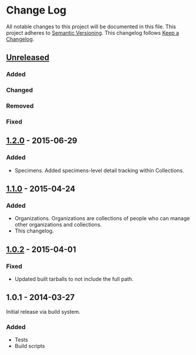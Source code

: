 # Change Log
All notable changes to this project will be documented in this file.
This project adheres to [Semantic Versioning](http://semver.org/).
This changelog follows [Keep a Changelog](http://keepachangelog.com/).

## [Unreleased][unreleased]
### Added
### Changed
### Removed
### Fixed

## [1.2.0] - 2015-06-29
### Added
- Specimens. Added specimens-level detail tracking within Collections.

## [1.1.0] - 2015-04-24
### Added
- Organizations. Organizations are collections of people who can manage other organizations and collections.
- This changelog.

## [1.0.2] - 2015-04-01
### Fixed
- Updated built tarballs to not include the full path.

## 1.0.1 - 2014-03-27
Initial release via build system.

### Added
- Tests
- Build scripts

[unreleased]: https://github.com/TissueHub/TissueHub/compare/v1.2.0...HEAD
[1.2.0]: https://github.com/TissueHub/TissueHub/compare/v1.1.0...v1.2.0
[1.1.0]: https://github.com/TissueHub/TissueHub/compare/v1.0.2...v1.1.0
[1.0.2]: https://github.com/TissueHub/TissueHub/compare/v1.0.1...v1.0.2